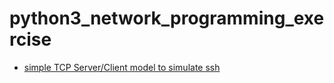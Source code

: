 # python3_network_programming_exercise
+ [simple TCP Server/Client model to simulate ssh](simple_ssh/README.md)
